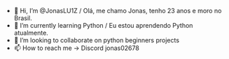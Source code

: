 - 👋 Hi, I’m @JonasLU1Z / Olá, me chamo Jonas, tenho 23 anos e moro no Brasil.
- 🌱 I’m currently learning Python / Eu estou aprendendo Python atualmente. 
- 💞️ I’m looking to collaborate on python beginners projects
- 📫 How to reach me -> Discord jonas02678

<!---
JonasLU1Z/JonasLU1Z is a ✨ special ✨ repository because its `README.md` (this file) appears on your GitHub profile.
You can click the Preview link to take a look at your changes.
--->

